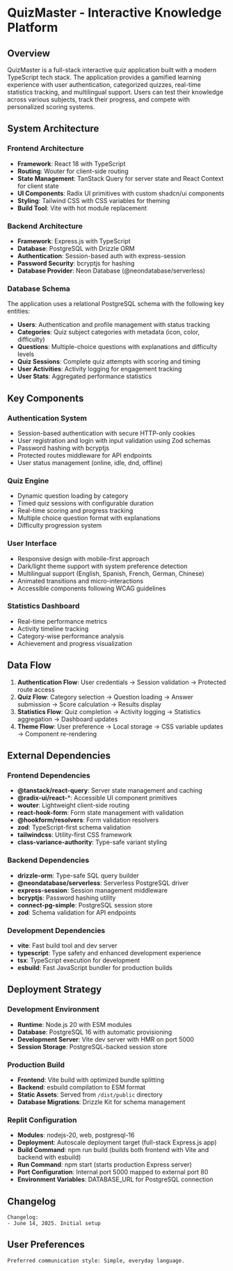 # QuizMaster - Interactive Knowledge Platform

## Overview

QuizMaster is a full-stack interactive quiz application built with a modern TypeScript tech stack. The application provides a gamified learning experience with user authentication, categorized quizzes, real-time statistics tracking, and multilingual support. Users can test their knowledge across various subjects, track their progress, and compete with personalized scoring systems.

## System Architecture

### Frontend Architecture
- **Framework**: React 18 with TypeScript
- **Routing**: Wouter for client-side routing
- **State Management**: TanStack Query for server state and React Context for client state
- **UI Components**: Radix UI primitives with custom shadcn/ui components
- **Styling**: Tailwind CSS with CSS variables for theming
- **Build Tool**: Vite with hot module replacement

### Backend Architecture
- **Framework**: Express.js with TypeScript
- **Database**: PostgreSQL with Drizzle ORM
- **Authentication**: Session-based auth with express-session
- **Password Security**: bcryptjs for hashing
- **Database Provider**: Neon Database (@neondatabase/serverless)

### Database Schema
The application uses a relational PostgreSQL schema with the following key entities:
- **Users**: Authentication and profile management with status tracking
- **Categories**: Quiz subject categories with metadata (icon, color, difficulty)
- **Questions**: Multiple-choice questions with explanations and difficulty levels
- **Quiz Sessions**: Complete quiz attempts with scoring and timing
- **User Activities**: Activity logging for engagement tracking
- **User Stats**: Aggregated performance statistics

## Key Components

### Authentication System
- Session-based authentication with secure HTTP-only cookies
- User registration and login with input validation using Zod schemas
- Password hashing with bcryptjs
- Protected routes middleware for API endpoints
- User status management (online, idle, dnd, offline)

### Quiz Engine
- Dynamic question loading by category
- Timed quiz sessions with configurable duration
- Real-time scoring and progress tracking
- Multiple choice question format with explanations
- Difficulty progression system

### User Interface
- Responsive design with mobile-first approach
- Dark/light theme support with system preference detection
- Multilingual support (English, Spanish, French, German, Chinese)
- Animated transitions and micro-interactions
- Accessible components following WCAG guidelines

### Statistics Dashboard
- Real-time performance metrics
- Activity timeline tracking
- Category-wise performance analysis
- Achievement and progress visualization

## Data Flow

1. **Authentication Flow**: User credentials → Session validation → Protected route access
2. **Quiz Flow**: Category selection → Question loading → Answer submission → Score calculation → Results display
3. **Statistics Flow**: Quiz completion → Activity logging → Statistics aggregation → Dashboard updates
4. **Theme Flow**: User preference → Local storage → CSS variable updates → Component re-rendering

## External Dependencies

### Frontend Dependencies
- **@tanstack/react-query**: Server state management and caching
- **@radix-ui/react-***: Accessible UI component primitives
- **wouter**: Lightweight client-side routing
- **react-hook-form**: Form state management with validation
- **@hookform/resolvers**: Form validation resolvers
- **zod**: TypeScript-first schema validation
- **tailwindcss**: Utility-first CSS framework
- **class-variance-authority**: Type-safe variant styling

### Backend Dependencies
- **drizzle-orm**: Type-safe SQL query builder
- **@neondatabase/serverless**: Serverless PostgreSQL driver
- **express-session**: Session management middleware
- **bcryptjs**: Password hashing utility
- **connect-pg-simple**: PostgreSQL session store
- **zod**: Schema validation for API endpoints

### Development Dependencies
- **vite**: Fast build tool and dev server
- **typescript**: Type safety and enhanced development experience
- **tsx**: TypeScript execution for development
- **esbuild**: Fast JavaScript bundler for production builds

## Deployment Strategy

### Development Environment
- **Runtime**: Node.js 20 with ESM modules
- **Database**: PostgreSQL 16 with automatic provisioning
- **Development Server**: Vite dev server with HMR on port 5000
- **Session Storage**: PostgreSQL-backed session store

### Production Build
- **Frontend**: Vite build with optimized bundle splitting
- **Backend**: esbuild compilation to ESM format
- **Static Assets**: Served from `/dist/public` directory
- **Database Migrations**: Drizzle Kit for schema management

### Replit Configuration
- **Modules**: nodejs-20, web, postgresql-16
- **Deployment**: Autoscale deployment target (full-stack Express.js app)
- **Build Command**: npm run build (builds both frontend with Vite and backend with esbuild)
- **Run Command**: npm start (starts production Express server)
- **Port Configuration**: Internal port 5000 mapped to external port 80
- **Environment Variables**: DATABASE_URL for PostgreSQL connection

## Changelog

```
Changelog:
- June 14, 2025. Initial setup
```

## User Preferences

```
Preferred communication style: Simple, everyday language.
```